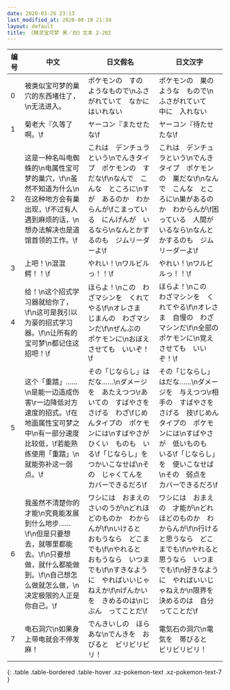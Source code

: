 ```yaml
---
date: 2020-03-26 23:13
last_modified_at: 2020-08-19 21:34
layout: default
title: 《精灵宝可梦 黑／白》文本 2-202
---
```

| 编号 | 中文 | 日文假名 | 日文汉字 |
| ---- | ---- | ---- | --- |
| 0 | 被类似宝可梦的巢穴的东西堵住了，\n无法进入。 | ポケモンの　すの　ようなもので\nふさがれていて　なかに　はいれない | ポケモンの　巣のような　もので\nふさがれていて　中に　入れない |
| 1 | 菊老大『久等了啊。\f | ヤーコン『またせたな\f | ヤーコン『待たせたな\f |
| 2 | 这是一种名叫电蜘蛛的\n电属性宝可梦的巢穴，\f\n虽然不知道为什么\n在这种地方会有巢出现，\f不过有人遇到麻烦的话，\n想办法解决也是道馆首领的工作。\f | これは　デンチュラという\nでんきタイプ　ポケモンの　すだな\f\nなんで　こんな　ところに\nすが　あるのか　わからんが\fこまっている　にんげんが　いるなら\nなんとかするのも　ジムリーダーよ\f | これは　デンチュラという\nでんきタイプ　ポケモンの　巣だな\f\nなんで　こんな　ところに\n巣があるのか　わからんが\f困っている　人間がいるなら\nなんとかするのも　ジムリーダーよ\f |
| 3 | 上吧！\n混混鳄！！\f | やれい！\nワルビルっ！！\f | やれい！\nワルビルっ！！\f |
| 4 | 给！\n这个招式学习器就给你了，\f\n这可是我引以为豪的招式学习器。\f\n让所有的宝可梦\n都记住这招吧！\f | ほらよ！\nこの　わざマシンを　くれてやる\f\nオレさま　じまんの　わざマシンだ\f\nぜんぶの　ポケモンに\nおぼえさせても　いいぞ！\f | ほらよ！\nこの　わざマシンを　くれてやる\f\nオレさま　自慢の　わざマシンだ\f\n全部の　ポケモンに\n覚えさせても　いいぞ！\f |
| 5 | 这个「重踏」……\n是能一边造成伤害\r一边降低对方速度的招式。\f在地面属性宝可梦之中\n有一部分速度比较低，\f若能熟练使用「重踏」\n就能弥补这一弱点。\f | その「じならし」はだな……\nダメージを　あたえつつ\rあいての　すばやさを　さげる　わざ\fじめんタイプの　ポケモンには\nすばやさが　ひくい　ものも　いる\f「じならし」を　つかいこなせば\nその　じゃくてんを　カバーできるだろ\f | その「じならし」はだな……\nダメージを　与えつつ\r相手の　すばやさを　さげる　技\fじめんタイプの　ポケモンには\nすばやさが　低いものも　いる\f「じならし」を　使いこなせば\nその　弱点を　カバーできるだろ\f |
| 6 | 我虽然不清楚你的才能\n究竟能发展到什么地步……\f\n但是只要想去，就哪里都能去。\f\n只要想做，就什么都能做到。\f\n自己想怎么做就怎么做，\n决定极限的人正是你自己。\f | ワシには　おまえの　さいのうが\nどれほどのものか　わからんが\f\nいけると　おもうなら　どこまでも\f\nやれると　おもうなら　いつまでも\f\nすきなように　やればいいじゃねえか\f\nげんかいを　きめるのは\nじぶん　ってことだ\f | ワシには　おまえの　才能が\nどれほどのものか　わからんが\f\n行けると思うなら　どこまでも\f\nやれると思うなら　いつまでも\f\n好きなように　やればいいじゃねえか\n限界を決めるのは　自分ってことだ\f |
| 7 | 电石洞穴\n如果身上带电就会不停发麻！ | でんきいしの　ほらあな\nでんきを　おびると　ビリビリビリ！ | 電気石の洞穴\n電気を　帯びると　ビリビリビリ！ |
{: .table .table-bordered .table-hover .xz-pokemon-text .xz-pokemon-text-7 }
